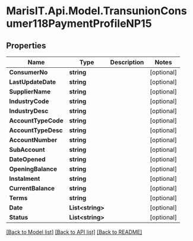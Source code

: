 
# MarisIT.Api.Model.TransunionConsumer118PaymentProfileNP15

## Properties

Name | Type | Description | Notes
------------ | ------------- | ------------- | -------------
**ConsumerNo** | **string** |  | [optional] 
**LastUpdateDate** | **string** |  | [optional] 
**SupplierName** | **string** |  | [optional] 
**IndustryCode** | **string** |  | [optional] 
**IndustryDesc** | **string** |  | [optional] 
**AccountTypeCode** | **string** |  | [optional] 
**AccountTypeDesc** | **string** |  | [optional] 
**AccountNumber** | **string** |  | [optional] 
**SubAccount** | **string** |  | [optional] 
**DateOpened** | **string** |  | [optional] 
**OpeningBalance** | **string** |  | [optional] 
**Instalment** | **string** |  | [optional] 
**CurrentBalance** | **string** |  | [optional] 
**Terms** | **string** |  | [optional] 
**Date** | **List&lt;string&gt;** |  | [optional] 
**Status** | **List&lt;string&gt;** |  | [optional] 

[[Back to Model list]](../README.md#documentation-for-models)
[[Back to API list]](../README.md#documentation-for-api-endpoints)
[[Back to README]](../README.md)

